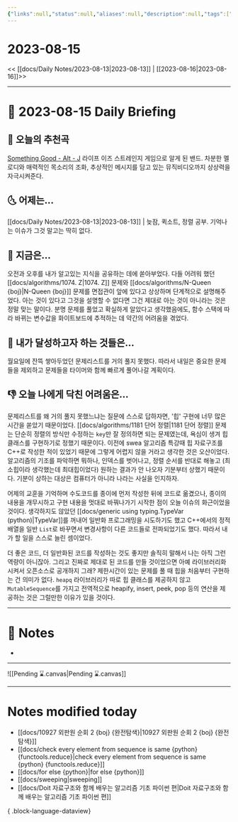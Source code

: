 ```yaml
---
{"links":null,"status":null,"aliases":null,"description":null,"tags":[" DailyNote "],"title":"2023-08-15","created":"2023-08-15T00:45:27","updated":"2025-01-14T18:42:21","dg-publish":true,"permalink":"/docs/Daily Notes/2023-08-15/","dgPassFrontmatter":true}
---
```



# 2023-08-15

<< [[docs/Daily Notes/2023-08-13\|2023-08-13]] | [[2023-08-16\|2023-08-16]]>>

---

# 📅 2023-08-15 Daily Briefing

## 🎵 오늘의 추천곡

[Something Good - Alt - J](https://youtu.be/aNYjOVo5IEw) 라이프 이즈 스트레인지 게임으로 알게 된 밴드. 차분한 멜로디와 매력적인 목소리의 조화, 추상적인 메시지를 담고 있는 뮤직비디오까지 상상력을 자극시켜준다.

## 🌜 어제는...

[[docs/Daily Notes/2023-08-13\|2023-08-13]] | 늦잠, 퀵소트, 정렬 공부. 기억나는 이슈가 그것 말고는 딱히 없다. 

## 🙌 지금은...

오전과 오후를 내가 알고있는 지식을 공유하는 데에 쏟아부었다. 다들 어려워 했던 [[docs/algorithms/1074. Z\|1074. Z]] 문제와 [[docs/algorithms/N-Queen {boj}\|N-Queen {boj}]] 문제를 면접관이 앞에 있다고 상상하며 단계적으로 설명해주었다. 아는 것이 있다고 그것을 설명할 수 없다면 그건 제대로 아는 것이 아니라는 것은 정말 맞는 말이다. 분명 문제를 풀었고 확실하게 알았다고 생각했음에도, 함수 스택에 따라 바뀌는 변수값을 화이트보드에 추적하는 데 약간의 어려움을 겪었다.

## 🚀 내가 달성하고자 하는 것들은...

월요일에 잔뜩 쌓아두었던 문제리스트를 거의 풀지 못했다. 따라서 내일은 중요한 문제들을 제외하고 문제들을 타이머와 함께 빠르게 풀어나갈 계획이다.

## 👎 오늘 나에게 닥친 어려움은...

문제리스트를 왜 거의 풀지 못했느냐는 질문에 스스로 답하자면, '힙' 구현에 너무 많은 시간을 쏟았기 때문이었다. [[docs/algorithms/1181 단어 정렬\|1181 단어 정렬]] 문제는 단순히 정렬의 방식만 수정하는 `key`만 잘 정의하면 되는 문제였는데, 욕심이 생겨 힙 클래스를 구현하기로 정했기 때문이다. 이전에 swea 알고리즘 특강때 힙 자료구조를 C++로 작성한 적이 있었기 때문에 그렇게 어렵지 않을 거라고 생각한 것은 오산이었다. 알고리즘의 기조를 파악하면 뭐하나, 인덱스를 벗어나고, 정렬 순서를 반대로 해놓고 (최소힙이라 생각했는데 최대힙이었다) 원하는 결과가 안 나오자 기분부터 상했기 때문이다. 기분이 상하는 대상은 컴퓨터가 아니라 나라는 사실을 인지하자. 

어제의 교훈을 기억하며 수도코드를 종이에 먼저 작성한 뒤에 코드로 옮겼으나, 종이의 내용을 개무시하고 구현 내용을 멋대로 바꿔나가기 시작한 점이 오늘 이슈의 화근이었을 것이다. 생각하지도 않았던 [[docs/generic using typing.TypeVar (python)\|TypeVar]]를 꺼내어 일반화 프로그래밍을 시도하기도 했고 C++에서의 정적배열을 일반 `List`로 바꾸면서 변경사항이 다른 코드들로 전파되었기도 했다. 따라서 내가 할 일을 스스로 늘린 셈이었다. 

더 좋은 코드, 더 일반화된 코드를 작성하는 것도 좋지만 솔직히 말해서 나는 아직 그런 역량이 아니잖아. 그리고 진짜로 제대로 된 코드를 만들 것이었으면 아예 라이브러리화 시켜서 오픈소스로 공개하지 그래? 제한시간이 있는 문제를 풀 때 힙을 처음부터 구현하는 건 의미가 없다. `heapq` 라이브러리가 따로 힙 클래스를 제공하지 않고 `MutableSequence`를 가지고 전역적으로 heapify, insert, peek, pop 등의 연산을 제공하는 것은 그럴만한 이유가 있을 것이다.

---

# 📝 Notes

- 

___

![[Pending ⌛.canvas\|Pending ⌛.canvas]]

---

# Notes modified today

- [[docs/10927 외판원 순회 2 {boj} {완전탐색}\|10927 외판원 순회 2 {boj} {완전탐색}]]
- [[docs/check every element from sequence is same {python} {functools.reduce}\|check every element from sequence is same {python} {functools.reduce}]]
- [[docs/for else {python}\|for else {python}]]
- [[docs/sweeping\|sweeping]]
- [[docs/Doit 자료구조와 함께 배우는 알고리즘 기초 파이썬 편\|Doit 자료구조와 함께 배우는 알고리즘 기초 파이썬 편]]

{ .block-language-dataview}
